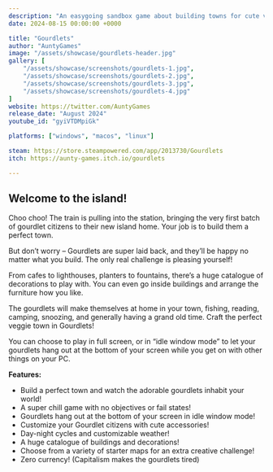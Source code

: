 ```yaml
---
description: "An easygoing sandbox game about building towns for cute vegetable folks. Create your perfect community then watch as the gourdlets make themselves at home. No objectives, no points, just good vibes. Play in full screen, or let your gourdlets hang out at the bottom of your screen! "
date: 2024-08-15 00:00:00 +0000

title: "Gourdlets"
author: "AuntyGames"
image: "/assets/showcase/gourdlets-header.jpg"
gallery: [
	"/assets/showcase/screenshots/gourdlets-1.jpg",
	"/assets/showcase/screenshots/gourdlets-2.jpg",
	"/assets/showcase/screenshots/gourdlets-3.jpg",
	"/assets/showcase/screenshots/gourdlets-4.jpg"
]
website: https://twitter.com/AuntyGames
release_date: "August 2024"
youtube_id: "gyiVTDMpiGk"

platforms: ["windows", "macos", "linux"]

steam: https://store.steampowered.com/app/2013730/Gourdlets
itch: https://aunty-games.itch.io/gourdlets

---
```


## Welcome to the island!

Choo choo! The train is pulling into the station, bringing the very first batch of gourdlet citizens to their new island home. Your job is to build them a perfect town.

But don’t worry – Gourdlets are super laid back, and they’ll be happy no matter what you build. The only real challenge is pleasing yourself!

From cafes to lighthouses, planters to fountains, there’s a huge catalogue of decorations to play with. You can even go inside buildings and arrange the furniture how you like.

The gourdlets will make themselves at home in your town, fishing, reading, camping, snoozing, and generally having a grand old time. Craft the perfect veggie town in Gourdlets!

You can choose to play in full screen, or in “idle window mode” to let your gourdlets hang out at the bottom of your screen while you get on with other things on your PC.

**Features:**
- Build a perfect town and watch the adorable gourdlets inhabit your world!
- A super chill game with no objectives or fail states!
- Gourdlets hang out at the bottom of your screen in idle window mode!
- Customize your Gourdlet citizens with cute accessories!
- Day-night cycles and customizable weather!
- A huge catalogue of buildings and decorations!
- Choose from a variety of starter maps for an extra creative challenge!
- Zero currency! (Capitalism makes the gourdlets tired)
